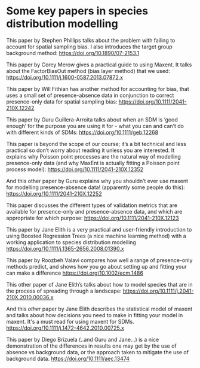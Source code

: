 # Some key papers in species distribution modelling

This paper by Stephen Phillips talks about the problem with failing to account for spatial sampling bias. I also introduces the target group background method: <https://doi.org/10.1890/07-2153.1>

This paper by Corey Merow gives a practical guide to using Maxent. It talks about the FactorBiasOut method (bias layer method) that we used: <https://doi.org/10.1111/j.1600-0587.2013.07872.x>


This paper by Will Fithian has another method for accounting for bias, that uses a small set of presence-absence data in conjunction to correct presence-only data for spatial sampling bias:
<https://doi.org/10.1111/2041-210X.12242>

This paper by Guru Guillera-Arroita talks about when an SDM is ‘good enough’ for the purpose you are using it for - what you can and can’t do with different kinds of SDMs:
<https://doi.org/10.1111/geb.12268>

This paper is beyond the scope of our course; it’s a bit technical and less practical so don’t worry about reading it unless you are interested. It explains why Poisson point processes are the natural way of modelling presence-only data (and why MaxEnt is actually fitting a Poisson point process model): <https://doi.org/10.1111/2041-210X.12352>

And this other paper by Guru explains why you shouldn’t ever use maxent for modelling presence-absence data! (apparently some people do this): <https://doi.org/10.1111/2041-210X.12252>

This paper discusses the different types of validation metrics that are available for presence-only and presence-absence data, and which are appropriate for which purpose: <https://doi.org/10.1111/2041-210X.12123>

This paper by Jane Elith is a very practical and user-friendly introduction to using Boosted Regression Trees (a nice machine learning method) with a working application to species distribution modelling
<https://doi.org/10.1111/j.1365-2656.2008.01390.x>

This paper by Roozbeh Valavi compares how well a range of presence-only methods predict, and shows how you go about setting up and fitting your can make a difference
<https://doi.org/10.1002/ecm.1486>

This other paper of Jane Elith’s talks about how to model species that are in the process of spreading through a landscape: <https://doi.org/10.1111/j.2041-210X.2010.00036.x>

And this *other* paper by Jane Elith describes the statistical model of maxent and talks about how  decisions you need to make in fitting your model in maxent. It's a must read for using maxent for SDMs.
<https://doi.org/10.1111/j.1472-4642.2010.00725.x>

This paper by Diego Brizuela (..and Guru and Jane...) is a nice demonstration of the differences in results one may get by the use of absence vs background data, or the approach taken to mitigate the use of background data.
<https://doi.org/10.1111/aec.13474>
